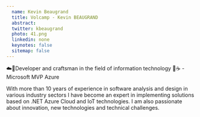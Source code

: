 ```yaml
---
  name: Kevin Beaugrand
  title: Volcamp - Kevin BEAUGRAND
  abstract: 
  twitter: kbeaugrand
  photo: 41.png
  linkedin: none
  keynotes: false
  sitemap: false
---
```

☁️🤖Developer and craftsman in the field of information technology 🚀☕️ - Microsoft MVP Azure

With more than 10 years of experience in software analysis and design in various industry sectors I have become an expert in implementing solutions based on .NET Azure Cloud and IoT technologies. I am also passionate about innovation, new technologies and technical challenges.
